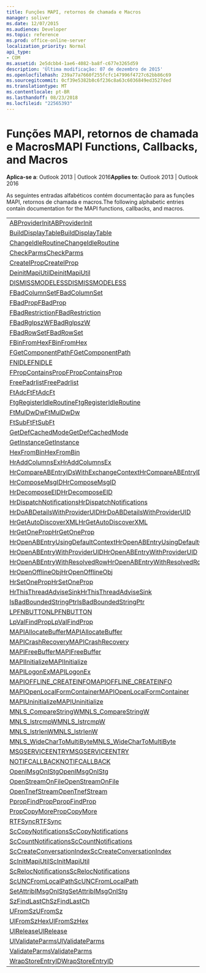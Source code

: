 ```yaml
---
title: Funções MAPI, retornos de chamada e Macros
manager: soliver
ms.date: 12/07/2015
ms.audience: Developer
ms.topic: reference
ms.prod: office-online-server
localization_priority: Normal
api_type:
- COM
ms.assetid: 2e5dcbb4-1ae6-4082-ba8f-c677e3265d59
description: 'Última modificação: 07 de dezembro de 2015'
ms.openlocfilehash: 239a77a7660f255fcfc147996f4727c62bb86c69
ms.sourcegitcommit: 0cf39e5382b8c6f236c8a63c6036849ed3527ded
ms.translationtype: MT
ms.contentlocale: pt-BR
ms.lasthandoff: 08/23/2018
ms.locfileid: "22565393"
---
```

# <a name="mapi-functions-callbacks-and-macros"></a><span data-ttu-id="73ffa-103">Funções MAPI, retornos de chamada e Macros</span><span class="sxs-lookup"><span data-stu-id="73ffa-103">MAPI Functions, Callbacks, and Macros</span></span>

 
  
<span data-ttu-id="73ffa-104">**Aplica-se a**: Outlook 2013 | Outlook 2016</span><span class="sxs-lookup"><span data-stu-id="73ffa-104">**Applies to**: Outlook 2013 | Outlook 2016</span></span> 
  
<span data-ttu-id="73ffa-105">As seguintes entradas alfabéticos contém documentação para as funções MAPI, retornos de chamada e macros.</span><span class="sxs-lookup"><span data-stu-id="73ffa-105">The following alphabetic entries contain documentation for the MAPI functions, callbacks, and macros.</span></span> 
  
|||
|:-----|:-----|
|[<span data-ttu-id="73ffa-106">ABProviderInit</span><span class="sxs-lookup"><span data-stu-id="73ffa-106">ABProviderInit</span></span>](abproviderinit.md) <br/> |[<span data-ttu-id="73ffa-107">ACCELERATEABSDI</span><span class="sxs-lookup"><span data-stu-id="73ffa-107">ACCELERATEABSDI</span></span>](accelerateabsdi.md) <br/> |
|[<span data-ttu-id="73ffa-108">BuildDisplayTable</span><span class="sxs-lookup"><span data-stu-id="73ffa-108">BuildDisplayTable</span></span>](builddisplaytable.md) <br/> |[<span data-ttu-id="73ffa-109">CALLERRELEASE</span><span class="sxs-lookup"><span data-stu-id="73ffa-109">CALLERRELEASE</span></span>](callerrelease.md) <br/> |
|[<span data-ttu-id="73ffa-110">ChangeIdleRoutine</span><span class="sxs-lookup"><span data-stu-id="73ffa-110">ChangeIdleRoutine</span></span>](changeidleroutine.md) <br/> |[<span data-ttu-id="73ffa-111">CheckParameters</span><span class="sxs-lookup"><span data-stu-id="73ffa-111">CheckParameters</span></span>](checkparms.md) <br/> |
|[<span data-ttu-id="73ffa-112">CheckParms</span><span class="sxs-lookup"><span data-stu-id="73ffa-112">CheckParms</span></span>](checkparms.md) <br/> |[<span data-ttu-id="73ffa-113">CloseIMsgSession</span><span class="sxs-lookup"><span data-stu-id="73ffa-113">CloseIMsgSession</span></span>](closeimsgsession.md) <br/> |
|[<span data-ttu-id="73ffa-114">CreateIProp</span><span class="sxs-lookup"><span data-stu-id="73ffa-114">CreateIProp</span></span>](createiprop.md) <br/> |[<span data-ttu-id="73ffa-115">CreateTable</span><span class="sxs-lookup"><span data-stu-id="73ffa-115">CreateTable</span></span>](createtable.md) <br/> |
|[<span data-ttu-id="73ffa-116">DeinitMapiUtil</span><span class="sxs-lookup"><span data-stu-id="73ffa-116">DeinitMapiUtil</span></span>](deinitmapiutil.md) <br/> |[<span data-ttu-id="73ffa-117">DeregisterIdleRoutine</span><span class="sxs-lookup"><span data-stu-id="73ffa-117">DeregisterIdleRoutine</span></span>](deregisteridleroutine.md) <br/> |
|[<span data-ttu-id="73ffa-118">DISMISSMODELESS</span><span class="sxs-lookup"><span data-stu-id="73ffa-118">DISMISSMODELESS</span></span>](dismissmodeless.md) <br/> |[<span data-ttu-id="73ffa-119">EnableIdleRoutine</span><span class="sxs-lookup"><span data-stu-id="73ffa-119">EnableIdleRoutine</span></span>](enableidleroutine.md) <br/> |
|[<span data-ttu-id="73ffa-120">FBadColumnSet</span><span class="sxs-lookup"><span data-stu-id="73ffa-120">FBadColumnSet</span></span>](fbadcolumnset.md) <br/> |[<span data-ttu-id="73ffa-121">FBadEntryList</span><span class="sxs-lookup"><span data-stu-id="73ffa-121">FBadEntryList</span></span>](fbadentrylist.md) <br/> |
|[<span data-ttu-id="73ffa-122">FBadProp</span><span class="sxs-lookup"><span data-stu-id="73ffa-122">FBadProp</span></span>](fbadprop.md) <br/> |[<span data-ttu-id="73ffa-123">FBadPropTag</span><span class="sxs-lookup"><span data-stu-id="73ffa-123">FBadPropTag</span></span>](fbadproptag.md) <br/> |
|[<span data-ttu-id="73ffa-124">FBadRestriction</span><span class="sxs-lookup"><span data-stu-id="73ffa-124">FBadRestriction</span></span>](fbadrestriction.md) <br/> |[<span data-ttu-id="73ffa-125">FBadRglpNameID</span><span class="sxs-lookup"><span data-stu-id="73ffa-125">FBadRglpNameID</span></span>](fbadrglpnameid.md) <br/> |
|[<span data-ttu-id="73ffa-126">FBadRglpszW</span><span class="sxs-lookup"><span data-stu-id="73ffa-126">FBadRglpszW</span></span>](fbadrglpszw.md) <br/> |[<span data-ttu-id="73ffa-127">FBadRow</span><span class="sxs-lookup"><span data-stu-id="73ffa-127">FBadRow</span></span>](fbadrow.md) <br/> |
|[<span data-ttu-id="73ffa-128">FBadRowSet</span><span class="sxs-lookup"><span data-stu-id="73ffa-128">FBadRowSet</span></span>](fbadrowset.md) <br/> |[<span data-ttu-id="73ffa-129">FBadSortOrderSet</span><span class="sxs-lookup"><span data-stu-id="73ffa-129">FBadSortOrderSet</span></span>](fbadsortorderset.md) <br/> |
|[<span data-ttu-id="73ffa-130">FBinFromHex</span><span class="sxs-lookup"><span data-stu-id="73ffa-130">FBinFromHex</span></span>](fbinfromhex.md) <br/> |[<span data-ttu-id="73ffa-131">FEqualNames</span><span class="sxs-lookup"><span data-stu-id="73ffa-131">FEqualNames</span></span>](fequalnames.md) <br/> |
|[<span data-ttu-id="73ffa-132">FGetComponentPath</span><span class="sxs-lookup"><span data-stu-id="73ffa-132">FGetComponentPath</span></span>](fgetcomponentpath.md) <br/> |[<span data-ttu-id="73ffa-133">FixMAPI</span><span class="sxs-lookup"><span data-stu-id="73ffa-133">FixMAPI</span></span>](fixmapi.md) <br/> |
|[<span data-ttu-id="73ffa-134">FNIDLE</span><span class="sxs-lookup"><span data-stu-id="73ffa-134">FNIDLE</span></span>](fnidle.md) <br/> |[<span data-ttu-id="73ffa-135">FPropCompareProp</span><span class="sxs-lookup"><span data-stu-id="73ffa-135">FPropCompareProp</span></span>](fpropcompareprop.md) <br/> |
|[<span data-ttu-id="73ffa-136">FPropContainsProp</span><span class="sxs-lookup"><span data-stu-id="73ffa-136">FPropContainsProp</span></span>](fpropcontainsprop.md) <br/> |[<span data-ttu-id="73ffa-137">FPropExists</span><span class="sxs-lookup"><span data-stu-id="73ffa-137">FPropExists</span></span>](fpropexists.md) <br/> |
|[<span data-ttu-id="73ffa-138">FreePadrlist</span><span class="sxs-lookup"><span data-stu-id="73ffa-138">FreePadrlist</span></span>](freepadrlist.md) <br/> |[<span data-ttu-id="73ffa-139">FreeProws</span><span class="sxs-lookup"><span data-stu-id="73ffa-139">FreeProws</span></span>](freeprows.md) <br/> |
|[<span data-ttu-id="73ffa-140">FtAdcFt</span><span class="sxs-lookup"><span data-stu-id="73ffa-140">FtAdcFt</span></span>](ftadcft.md) <br/> |[<span data-ttu-id="73ffa-141">FtAddFt</span><span class="sxs-lookup"><span data-stu-id="73ffa-141">FtAddFt</span></span>](ftaddft.md) <br/> |
|[<span data-ttu-id="73ffa-142">FtgRegisterIdleRoutine</span><span class="sxs-lookup"><span data-stu-id="73ffa-142">FtgRegisterIdleRoutine</span></span>](ftgregisteridleroutine.md) <br/> |[<span data-ttu-id="73ffa-143">FtMulDw</span><span class="sxs-lookup"><span data-stu-id="73ffa-143">FtMulDw</span></span>](ftmuldw.md) <br/> |
|[<span data-ttu-id="73ffa-144">FtMulDwDw</span><span class="sxs-lookup"><span data-stu-id="73ffa-144">FtMulDwDw</span></span>](ftmuldwdw.md) <br/> |[<span data-ttu-id="73ffa-145">FtNegFt</span><span class="sxs-lookup"><span data-stu-id="73ffa-145">FtNegFt</span></span>](ftnegft.md) <br/> |
|[<span data-ttu-id="73ffa-146">FtSubFt</span><span class="sxs-lookup"><span data-stu-id="73ffa-146">FtSubFt</span></span>](ftsubft.md) <br/> |[<span data-ttu-id="73ffa-147">GetAttribIMsgOnIStg</span><span class="sxs-lookup"><span data-stu-id="73ffa-147">GetAttribIMsgOnIStg</span></span>](getattribimsgonistg.md) <br/> |
|[<span data-ttu-id="73ffa-148">GetDefCachedMode</span><span class="sxs-lookup"><span data-stu-id="73ffa-148">GetDefCachedMode</span></span>](getdefcachedmode.md) <br/> |[<span data-ttu-id="73ffa-149">GetDefCachedModeDownloadPubFoldFavs</span><span class="sxs-lookup"><span data-stu-id="73ffa-149">GetDefCachedModeDownloadPubFoldFavs</span></span>](getdefcachedmodedownloadpubfoldfavs.md) <br/> |
|[<span data-ttu-id="73ffa-150">GetInstance</span><span class="sxs-lookup"><span data-stu-id="73ffa-150">GetInstance</span></span>](getinstance.md) <br/> |[<span data-ttu-id="73ffa-151">GetTnefStreamCodepage</span><span class="sxs-lookup"><span data-stu-id="73ffa-151">GetTnefStreamCodepage</span></span>](gettnefstreamcodepage.md) <br/> |
|[<span data-ttu-id="73ffa-152">HexFromBin</span><span class="sxs-lookup"><span data-stu-id="73ffa-152">HexFromBin</span></span>](hexfrombin.md) <br/> |[<span data-ttu-id="73ffa-153">HrAddColumns</span><span class="sxs-lookup"><span data-stu-id="73ffa-153">HrAddColumns</span></span>](hraddcolumns.md) <br/> |
|[<span data-ttu-id="73ffa-154">HrAddColumnsEx</span><span class="sxs-lookup"><span data-stu-id="73ffa-154">HrAddColumnsEx</span></span>](hraddcolumnsex.md) <br/> |[<span data-ttu-id="73ffa-155">HrAllocAdviseSink</span><span class="sxs-lookup"><span data-stu-id="73ffa-155">HrAllocAdviseSink</span></span>](hrallocadvisesink.md) <br/> |
|[<span data-ttu-id="73ffa-156">HrCompareABEntryIDsWithExchangeContext</span><span class="sxs-lookup"><span data-stu-id="73ffa-156">HrCompareABEntryIDsWithExchangeContext</span></span>](hrcompareabentryidswithexchangecontext.md) <br/> |[<span data-ttu-id="73ffa-157">HrComposeEID</span><span class="sxs-lookup"><span data-stu-id="73ffa-157">HrComposeEID</span></span>](hrcomposeeid.md) <br/> |
|[<span data-ttu-id="73ffa-158">HrComposeMsgID</span><span class="sxs-lookup"><span data-stu-id="73ffa-158">HrComposeMsgID</span></span>](hrcomposemsgid.md) <br/> |[<span data-ttu-id="73ffa-159">HrCreateOfflineObj</span><span class="sxs-lookup"><span data-stu-id="73ffa-159">HrCreateOfflineObj</span></span>](hrcreateofflineobj.md) <br/> |
|[<span data-ttu-id="73ffa-160">HrDecomposeEID</span><span class="sxs-lookup"><span data-stu-id="73ffa-160">HrDecomposeEID</span></span>](hrdecomposeeid.md) <br/> |[<span data-ttu-id="73ffa-161">HrDecomposeMsgID</span><span class="sxs-lookup"><span data-stu-id="73ffa-161">HrDecomposeMsgID</span></span>](hrdecomposemsgid.md) <br/> |
|[<span data-ttu-id="73ffa-162">HrDispatchNotifications</span><span class="sxs-lookup"><span data-stu-id="73ffa-162">HrDispatchNotifications</span></span>](hrdispatchnotifications.md) <br/> |[<span data-ttu-id="73ffa-163">HrDoABDetailsWithExchangeContext</span><span class="sxs-lookup"><span data-stu-id="73ffa-163">HrDoABDetailsWithExchangeContext</span></span>](hrdoabdetailswithexchangecontext.md) <br/> |
|[<span data-ttu-id="73ffa-164">HrDoABDetailsWithProviderUID</span><span class="sxs-lookup"><span data-stu-id="73ffa-164">HrDoABDetailsWithProviderUID</span></span>](hrdoabdetailswithprovideruid.md) <br/> |[<span data-ttu-id="73ffa-165">HrEntryIDFromSz</span><span class="sxs-lookup"><span data-stu-id="73ffa-165">HrEntryIDFromSz</span></span>](hrentryidfromsz.md) <br/> |
|[<span data-ttu-id="73ffa-166">HrGetAutoDiscoverXML</span><span class="sxs-lookup"><span data-stu-id="73ffa-166">HrGetAutoDiscoverXML</span></span>](hrgetautodiscoverxml.md) <br/> |[<span data-ttu-id="73ffa-167">HrGetGALFromEmsmdbUID</span><span class="sxs-lookup"><span data-stu-id="73ffa-167">HrGetGALFromEmsmdbUID</span></span>](hrgetgalfromemsmdbuid.md) <br/> |
|[<span data-ttu-id="73ffa-168">HrGetOneProp</span><span class="sxs-lookup"><span data-stu-id="73ffa-168">HrGetOneProp</span></span>](hrgetoneprop.md) <br/> |[<span data-ttu-id="73ffa-169">HrIStorageFromStream</span><span class="sxs-lookup"><span data-stu-id="73ffa-169">HrIStorageFromStream</span></span>](hristoragefromstream.md) <br/> |
|[<span data-ttu-id="73ffa-170">HrOpenABEntryUsingDefaultContext</span><span class="sxs-lookup"><span data-stu-id="73ffa-170">HrOpenABEntryUsingDefaultContext</span></span>](hropenabentryusingdefaultcontext.md) <br/> |[<span data-ttu-id="73ffa-171">HrOpenABEntryWithExchangeContext</span><span class="sxs-lookup"><span data-stu-id="73ffa-171">HrOpenABEntryWithExchangeContext</span></span>](hropenabentrywithexchangecontext.md) <br/> |
|[<span data-ttu-id="73ffa-172">HrOpenABEntryWithProviderUID</span><span class="sxs-lookup"><span data-stu-id="73ffa-172">HrOpenABEntryWithProviderUID</span></span>](hropenabentrywithprovideruid.md) <br/> |[<span data-ttu-id="73ffa-173">HrOpenABEntryWithProviderUIDSupport</span><span class="sxs-lookup"><span data-stu-id="73ffa-173">HrOpenABEntryWithProviderUIDSupport</span></span>](hropenabentrywithprovideruidsupport.md) <br/> |
|[<span data-ttu-id="73ffa-174">HrOpenABEntryWithResolvedRow</span><span class="sxs-lookup"><span data-stu-id="73ffa-174">HrOpenABEntryWithResolvedRow</span></span>](hropenabentrywithresolvedrow.md) <br/> |[<span data-ttu-id="73ffa-175">HrOpenABEntryWithSupport</span><span class="sxs-lookup"><span data-stu-id="73ffa-175">HrOpenABEntryWithSupport</span></span>](hropenabentrywithsupport.md) <br/> |
|[<span data-ttu-id="73ffa-176">HrOpenOfflineObj</span><span class="sxs-lookup"><span data-stu-id="73ffa-176">HrOpenOfflineObj</span></span>](hropenofflineobj.md) <br/> |[<span data-ttu-id="73ffa-177">HrQueryAllRows</span><span class="sxs-lookup"><span data-stu-id="73ffa-177">HrQueryAllRows</span></span>](hrqueryallrows.md) <br/> |
|[<span data-ttu-id="73ffa-178">HrSetOneProp</span><span class="sxs-lookup"><span data-stu-id="73ffa-178">HrSetOneProp</span></span>](hrsetoneprop.md) <br/> |[<span data-ttu-id="73ffa-179">HrSzFromEntryID</span><span class="sxs-lookup"><span data-stu-id="73ffa-179">HrSzFromEntryID</span></span>](hrszfromentryid.md) <br/> |
|[<span data-ttu-id="73ffa-180">HrThisThreadAdviseSink</span><span class="sxs-lookup"><span data-stu-id="73ffa-180">HrThisThreadAdviseSink</span></span>](hrthisthreadadvisesink.md) <br/> |[<span data-ttu-id="73ffa-181">HrValidateIPMSubtree</span><span class="sxs-lookup"><span data-stu-id="73ffa-181">HrValidateIPMSubtree</span></span>](hrvalidateipmsubtree.md) <br/> |
|[<span data-ttu-id="73ffa-182">IsBadBoundedStringPtr</span><span class="sxs-lookup"><span data-stu-id="73ffa-182">IsBadBoundedStringPtr</span></span>](isbadboundedstringptr.md) <br/> |[<span data-ttu-id="73ffa-183">LAUNCHWIZARDENTRY</span><span class="sxs-lookup"><span data-stu-id="73ffa-183">LAUNCHWIZARDENTRY</span></span>](launchwizardentry.md) <br/> |
|[<span data-ttu-id="73ffa-184">LPFNBUTTON</span><span class="sxs-lookup"><span data-stu-id="73ffa-184">LPFNBUTTON</span></span>](lpfnbutton.md) <br/> |[<span data-ttu-id="73ffa-185">LPropCompareProp</span><span class="sxs-lookup"><span data-stu-id="73ffa-185">LPropCompareProp</span></span>](lpropcompareprop.md) <br/> |
|[<span data-ttu-id="73ffa-186">LpValFindProp</span><span class="sxs-lookup"><span data-stu-id="73ffa-186">LpValFindProp</span></span>](lpvalfindprop.md) <br/> |[<span data-ttu-id="73ffa-187">MAPIAdminProfiles</span><span class="sxs-lookup"><span data-stu-id="73ffa-187">MAPIAdminProfiles</span></span>](mapiadminprofiles.md) <br/> |
|[<span data-ttu-id="73ffa-188">MAPIAllocateBuffer</span><span class="sxs-lookup"><span data-stu-id="73ffa-188">MAPIAllocateBuffer</span></span>](mapiallocatebuffer.md) <br/> |[<span data-ttu-id="73ffa-189">MAPIAllocateMore</span><span class="sxs-lookup"><span data-stu-id="73ffa-189">MAPIAllocateMore</span></span>](mapiallocatemore.md) <br/> |
|[<span data-ttu-id="73ffa-190">MAPICrashRecovery</span><span class="sxs-lookup"><span data-stu-id="73ffa-190">MAPICrashRecovery</span></span>](mapicrashrecovery.md) <br/> |[<span data-ttu-id="73ffa-191">MAPIDeInitIdle</span><span class="sxs-lookup"><span data-stu-id="73ffa-191">MAPIDeInitIdle</span></span>](mapideinitidle.md) <br/> |
|[<span data-ttu-id="73ffa-192">MAPIFreeBuffer</span><span class="sxs-lookup"><span data-stu-id="73ffa-192">MAPIFreeBuffer</span></span>](mapifreebuffer.md) <br/> |[<span data-ttu-id="73ffa-193">MAPIGetDefaultMalloc</span><span class="sxs-lookup"><span data-stu-id="73ffa-193">MAPIGetDefaultMalloc</span></span>](mapigetdefaultmalloc.md) <br/> |
|[<span data-ttu-id="73ffa-194">MAPIInitialize</span><span class="sxs-lookup"><span data-stu-id="73ffa-194">MAPIInitialize</span></span>](mapiinitialize.md) <br/> |[<span data-ttu-id="73ffa-195">MAPIInitIdle</span><span class="sxs-lookup"><span data-stu-id="73ffa-195">MAPIInitIdle</span></span>](mapiinitidle.md) <br/> |
|[<span data-ttu-id="73ffa-196">MAPILogonEx</span><span class="sxs-lookup"><span data-stu-id="73ffa-196">MAPILogonEx</span></span>](mapilogonex.md) <br/> |[<span data-ttu-id="73ffa-197">MAPIOFFLINE_AGGREGATEINFO</span><span class="sxs-lookup"><span data-stu-id="73ffa-197">MAPIOFFLINE_AGGREGATEINFO</span></span>](mapioffline_aggregateinfo.md) <br/> |
|[<span data-ttu-id="73ffa-198">MAPIOFFLINE_CREATEINFO</span><span class="sxs-lookup"><span data-stu-id="73ffa-198">MAPIOFFLINE_CREATEINFO</span></span>](mapioffline_createinfo.md) <br/> |[<span data-ttu-id="73ffa-199">MAPIOpenFormMgr</span><span class="sxs-lookup"><span data-stu-id="73ffa-199">MAPIOpenFormMgr</span></span>](mapiopenformmgr.md) <br/> |
|[<span data-ttu-id="73ffa-200">MAPIOpenLocalFormContainer</span><span class="sxs-lookup"><span data-stu-id="73ffa-200">MAPIOpenLocalFormContainer</span></span>](mapiopenlocalformcontainer.md) <br/> |[<span data-ttu-id="73ffa-201">MAPIReallocateBuffer</span><span class="sxs-lookup"><span data-stu-id="73ffa-201">MAPIReallocateBuffer</span></span>](mapireallocatebuffer.md) <br/> |
|[<span data-ttu-id="73ffa-202">MAPIUninitialize</span><span class="sxs-lookup"><span data-stu-id="73ffa-202">MAPIUninitialize</span></span>](mapiuninitialize.md) <br/> |[<span data-ttu-id="73ffa-203">MapStorageSCode</span><span class="sxs-lookup"><span data-stu-id="73ffa-203">MapStorageSCode</span></span>](mapstoragescode.md) <br/> |
|[<span data-ttu-id="73ffa-204">MNLS_CompareStringW</span><span class="sxs-lookup"><span data-stu-id="73ffa-204">MNLS_CompareStringW</span></span>](mnls_comparestringw.md) <br/> |[<span data-ttu-id="73ffa-205">MNLS_IsBadStringPtrW</span><span class="sxs-lookup"><span data-stu-id="73ffa-205">MNLS_IsBadStringPtrW</span></span>](mnls_isbadstringptrw.md) <br/> |
|[<span data-ttu-id="73ffa-206">MNLS_lstrcmpW</span><span class="sxs-lookup"><span data-stu-id="73ffa-206">MNLS_lstrcmpW</span></span>](mnls_lstrcmpw.md) <br/> |[<span data-ttu-id="73ffa-207">MNLS_lstrcpyW</span><span class="sxs-lookup"><span data-stu-id="73ffa-207">MNLS_lstrcpyW</span></span>](mnls_lstrcpyw.md) <br/> |
|[<span data-ttu-id="73ffa-208">MNLS_lstrlenW</span><span class="sxs-lookup"><span data-stu-id="73ffa-208">MNLS_lstrlenW</span></span>](mnls_lstrlenw.md) <br/> |[<span data-ttu-id="73ffa-209">MNLS_MultiByteToWideChar</span><span class="sxs-lookup"><span data-stu-id="73ffa-209">MNLS_MultiByteToWideChar</span></span>](mnls_multibytetowidechar.md) <br/> |
|[<span data-ttu-id="73ffa-210">MNLS_WideCharToMultiByte</span><span class="sxs-lookup"><span data-stu-id="73ffa-210">MNLS_WideCharToMultiByte</span></span>](mnls_widechartomultibyte.md) <br/> |[<span data-ttu-id="73ffa-211">MSGCALLRELEASE</span><span class="sxs-lookup"><span data-stu-id="73ffa-211">MSGCALLRELEASE</span></span>](msgcallrelease.md) <br/> |
|[<span data-ttu-id="73ffa-212">MSGSERVICEENTRY</span><span class="sxs-lookup"><span data-stu-id="73ffa-212">MSGSERVICEENTRY</span></span>](msgserviceentry.md) <br/> |[<span data-ttu-id="73ffa-213">MSProviderInit</span><span class="sxs-lookup"><span data-stu-id="73ffa-213">MSProviderInit</span></span>](msproviderinit.md) <br/> |
|[<span data-ttu-id="73ffa-214">NOTIFCALLBACK</span><span class="sxs-lookup"><span data-stu-id="73ffa-214">NOTIFCALLBACK</span></span>](notifcallback.md) <br/> |[<span data-ttu-id="73ffa-215">NSTServiceEntry</span><span class="sxs-lookup"><span data-stu-id="73ffa-215">NSTServiceEntry</span></span>](nstserviceentry.md) <br/> |
|[<span data-ttu-id="73ffa-216">OpenIMsgOnIStg</span><span class="sxs-lookup"><span data-stu-id="73ffa-216">OpenIMsgOnIStg</span></span>](openimsgonistg.md) <br/> |[<span data-ttu-id="73ffa-217">OpenIMsgSession</span><span class="sxs-lookup"><span data-stu-id="73ffa-217">OpenIMsgSession</span></span>](openimsgsession.md) <br/> |
|[<span data-ttu-id="73ffa-218">OpenStreamOnFile</span><span class="sxs-lookup"><span data-stu-id="73ffa-218">OpenStreamOnFile</span></span>](openstreamonfile.md) <br/> |[<span data-ttu-id="73ffa-219">OpenStreamOnFileW</span><span class="sxs-lookup"><span data-stu-id="73ffa-219">OpenStreamOnFileW</span></span>](openstreamonfilew.md) <br/> |
|[<span data-ttu-id="73ffa-220">OpenTnefStream</span><span class="sxs-lookup"><span data-stu-id="73ffa-220">OpenTnefStream</span></span>](opentnefstream.md) <br/> |[<span data-ttu-id="73ffa-221">OpenTnefStreamEx</span><span class="sxs-lookup"><span data-stu-id="73ffa-221">OpenTnefStreamEx</span></span>](opentnefstreamex.md) <br/> |
|[<span data-ttu-id="73ffa-222">PpropFindProp</span><span class="sxs-lookup"><span data-stu-id="73ffa-222">PpropFindProp</span></span>](ppropfindprop.md) <br/> |[<span data-ttu-id="73ffa-223">PreprocessMessage</span><span class="sxs-lookup"><span data-stu-id="73ffa-223">PreprocessMessage</span></span>](preprocessmessage.md) <br/> |
|[<span data-ttu-id="73ffa-224">PropCopyMore</span><span class="sxs-lookup"><span data-stu-id="73ffa-224">PropCopyMore</span></span>](propcopymore.md) <br/> |[<span data-ttu-id="73ffa-225">RemovePreprocessInfo</span><span class="sxs-lookup"><span data-stu-id="73ffa-225">RemovePreprocessInfo</span></span>](removepreprocessinfo.md) <br/> |
|[<span data-ttu-id="73ffa-226">RTFSync</span><span class="sxs-lookup"><span data-stu-id="73ffa-226">RTFSync</span></span>](rtfsync.md) <br/> |[<span data-ttu-id="73ffa-227">ScBinFromHexBounded</span><span class="sxs-lookup"><span data-stu-id="73ffa-227">ScBinFromHexBounded</span></span>](scbinfromhexbounded.md) <br/> |
|[<span data-ttu-id="73ffa-228">ScCopyNotifications</span><span class="sxs-lookup"><span data-stu-id="73ffa-228">ScCopyNotifications</span></span>](sccopynotifications.md) <br/> |[<span data-ttu-id="73ffa-229">ScCopyProps</span><span class="sxs-lookup"><span data-stu-id="73ffa-229">ScCopyProps</span></span>](sccopyprops.md) <br/> |
|[<span data-ttu-id="73ffa-230">ScCountNotifications</span><span class="sxs-lookup"><span data-stu-id="73ffa-230">ScCountNotifications</span></span>](sccountnotifications.md) <br/> |[<span data-ttu-id="73ffa-231">ScCountProps</span><span class="sxs-lookup"><span data-stu-id="73ffa-231">ScCountProps</span></span>](sccountprops.md) <br/> |
|[<span data-ttu-id="73ffa-232">ScCreateConversationIndex</span><span class="sxs-lookup"><span data-stu-id="73ffa-232">ScCreateConversationIndex</span></span>](sccreateconversationindex.md) <br/> |[<span data-ttu-id="73ffa-233">ScDupPropset</span><span class="sxs-lookup"><span data-stu-id="73ffa-233">ScDupPropset</span></span>](scduppropset.md) <br/> |
|[<span data-ttu-id="73ffa-234">ScInitMapiUtil</span><span class="sxs-lookup"><span data-stu-id="73ffa-234">ScInitMapiUtil</span></span>](scinitmapiutil.md) <br/> |[<span data-ttu-id="73ffa-235">ScLocalPathFromUNC</span><span class="sxs-lookup"><span data-stu-id="73ffa-235">ScLocalPathFromUNC</span></span>](sclocalpathfromunc.md) <br/> |
|[<span data-ttu-id="73ffa-236">ScRelocNotifications</span><span class="sxs-lookup"><span data-stu-id="73ffa-236">ScRelocNotifications</span></span>](screlocnotifications.md) <br/> |[<span data-ttu-id="73ffa-237">ScRelocProps</span><span class="sxs-lookup"><span data-stu-id="73ffa-237">ScRelocProps</span></span>](screlocprops.md) <br/> |
|[<span data-ttu-id="73ffa-238">ScUNCFromLocalPath</span><span class="sxs-lookup"><span data-stu-id="73ffa-238">ScUNCFromLocalPath</span></span>](scuncfromlocalpath.md) <br/> |[<span data-ttu-id="73ffa-239">SERVICEWIZARDDLGPROC</span><span class="sxs-lookup"><span data-stu-id="73ffa-239">SERVICEWIZARDDLGPROC</span></span>](servicewizarddlgproc.md) <br/> |
|[<span data-ttu-id="73ffa-240">SetAttribIMsgOnIStg</span><span class="sxs-lookup"><span data-stu-id="73ffa-240">SetAttribIMsgOnIStg</span></span>](setattribimsgonistg.md) <br/> |[<span data-ttu-id="73ffa-241">SzFindCh</span><span class="sxs-lookup"><span data-stu-id="73ffa-241">SzFindCh</span></span>](szfindch.md) <br/> |
|[<span data-ttu-id="73ffa-242">SzFindLastCh</span><span class="sxs-lookup"><span data-stu-id="73ffa-242">SzFindLastCh</span></span>](szfindlastch.md) <br/> |[<span data-ttu-id="73ffa-243">SzFindSz</span><span class="sxs-lookup"><span data-stu-id="73ffa-243">SzFindSz</span></span>](szfindsz.md) <br/> |
|[<span data-ttu-id="73ffa-244">UFromSz</span><span class="sxs-lookup"><span data-stu-id="73ffa-244">UFromSz</span></span>](ufromsz.md) <br/> |[<span data-ttu-id="73ffa-245">UlAddRef</span><span class="sxs-lookup"><span data-stu-id="73ffa-245">UlAddRef</span></span>](uladdref.md) <br/> |
|[<span data-ttu-id="73ffa-246">UlFromSzHex</span><span class="sxs-lookup"><span data-stu-id="73ffa-246">UlFromSzHex</span></span>](ulfromszhex.md) <br/> |[<span data-ttu-id="73ffa-247">UlPropSize</span><span class="sxs-lookup"><span data-stu-id="73ffa-247">UlPropSize</span></span>](ulpropsize.md) <br/> |
|[<span data-ttu-id="73ffa-248">UlRelease</span><span class="sxs-lookup"><span data-stu-id="73ffa-248">UlRelease</span></span>](ulrelease.md) <br/> |[<span data-ttu-id="73ffa-249">UlValidateParameters</span><span class="sxs-lookup"><span data-stu-id="73ffa-249">UlValidateParameters</span></span>](ulvalidateparameters.md) <br/> |
|[<span data-ttu-id="73ffa-250">UlValidateParms</span><span class="sxs-lookup"><span data-stu-id="73ffa-250">UlValidateParms</span></span>](ulvalidateparms.md) <br/> |[<span data-ttu-id="73ffa-251">ValidateParameters</span><span class="sxs-lookup"><span data-stu-id="73ffa-251">ValidateParameters</span></span>](validateparameters.md) <br/> |
|[<span data-ttu-id="73ffa-252">ValidateParms</span><span class="sxs-lookup"><span data-stu-id="73ffa-252">ValidateParms</span></span>](validateparms.md) <br/> |[<span data-ttu-id="73ffa-253">WIZARDENTRY</span><span class="sxs-lookup"><span data-stu-id="73ffa-253">WIZARDENTRY</span></span>](wizardentry.md) <br/> |
|[<span data-ttu-id="73ffa-254">WrapStoreEntryID</span><span class="sxs-lookup"><span data-stu-id="73ffa-254">WrapStoreEntryID</span></span>](wrapstoreentryid.md) <br/> |[<span data-ttu-id="73ffa-255">XPProviderInit</span><span class="sxs-lookup"><span data-stu-id="73ffa-255">XPProviderInit</span></span>](xpproviderinit.md) <br/> |
   

